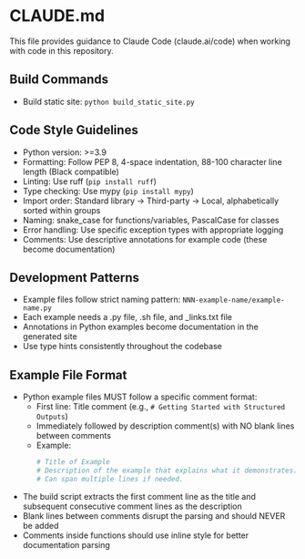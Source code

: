 # CLAUDE.md

This file provides guidance to Claude Code (claude.ai/code) when working with code in this repository.

## Build Commands
- Build static site: `python build_static_site.py`

## Code Style Guidelines
- Python version: >=3.9
- Formatting: Follow PEP 8, 4-space indentation, 88-100 character line length (Black compatible)
- Linting: Use ruff (`pip install ruff`)
- Type checking: Use mypy (`pip install mypy`)
- Import order: Standard library → Third-party → Local, alphabetically sorted within groups
- Naming: snake_case for functions/variables, PascalCase for classes
- Error handling: Use specific exception types with appropriate logging
- Comments: Use descriptive annotations for example code (these become documentation)

## Development Patterns
- Example files follow strict naming pattern: `NNN-example-name/example-name.py`
- Each example needs a .py file, .sh file, and _links.txt file
- Annotations in Python examples become documentation in the generated site
- Use type hints consistently throughout the codebase

## Example File Format
- Python example files MUST follow a specific comment format:
  - First line: Title comment (e.g., `# Getting Started with Structured Outputs`)
  - Immediately followed by description comment(s) with NO blank lines between comments
  - Example: 
    ```python
    # Title of Example
    # Description of the example that explains what it demonstrates.
    # Can span multiple lines if needed.
    ```
- The build script extracts the first comment line as the title and subsequent consecutive comment lines as the description
- Blank lines between comments disrupt the parsing and should NEVER be added
- Comments inside functions should use inline style for better documentation parsing